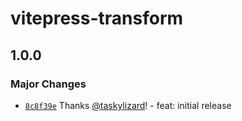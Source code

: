 # vitepress-transform

## 1.0.0

### Major Changes

- [`8c8f39e`](https://github.com/taskylizard/vitepress-transform/commit/8c8f39e0d42e701d503f068a8024364cd96f72ae) Thanks [@taskylizard](https://github.com/taskylizard)! - feat: initial release
